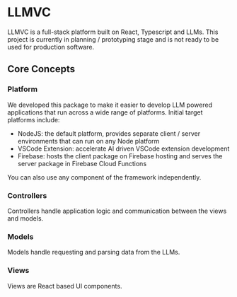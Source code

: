 LLMVC
=====

LLMVC is a full-stack platform built on React, Typescript and LLMs. This project is currently in 
planning / prototyping stage and is not ready to be used for production software.

Core Concepts
-------------

### Platform

We developed this package to make it easier to develop LLM powered applications that run across
a wide range of platforms. Initial target platforms include:

* NodeJS: the default platform, provides separate client / server environments that can run on any Node platform
* VSCode Extension: accelerate AI driven VSCode extension development
* Firebase: hosts the client package on Firebase hosting and serves the server package in Firebase Cloud Functions

You can also use any component of the framework independently.

### Controllers

Controllers handle application logic and communication between the views and models.

### Models

Models handle requesting and parsing data from the LLMs.

### Views

Views are React based UI components.

